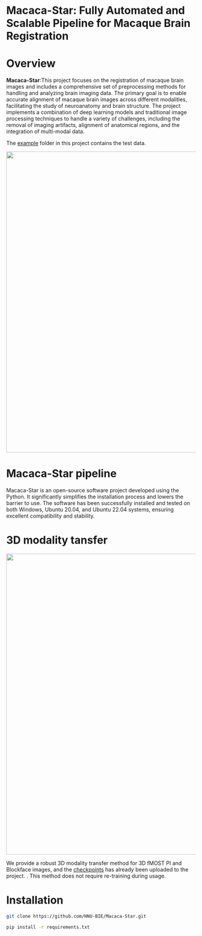 # Macaca-Star: Fully Automated and Scalable Pipeline for Macaque Brain Registration
  
# Overview
**Macaca-Star**:This project focuses on the registration of macaque brain images and includes a comprehensive set of preprocessing methods for handling and analyzing brain imaging data. The primary goal is to enable accurate alignment of macaque brain images across different modalities, facilitating the study of neuroanatomy and brain structure. The project implements a combination of deep learning models and traditional image processing techniques to handle a variety of challenges, including the removal of imaging artifacts, alignment of anatomical regions, and the integration of multi-modal data.

The [example](./example) folder in this project contains the test data.

<p align="center">
<img src="https://github.com/user-attachments/assets/e850250e-9390-4c54-a3d7-99e8f61e1812" width="800">

# Macaca-Star pipeline
Macaca-Star is an open-source software project developed using the Python. It significantly simplifies the installation process and lowers the barrier to use. The software has been successfully installed and tested on both Windows, Ubuntu 20.04, and Ubuntu 22.04 systems, ensuring excellent compatibility and stability.

# 3D modality tansfer
<p align="center">
<img src="https://github.com/user-attachments/assets/6b105954-14e3-4061-953d-311b27d08b62" width="800">

We provide a robust 3D modality transfer method for 3D fMOST PI and Blockface images, and the [checkpoints](./checkpoints) has already been uploaded to the project. . This method does not require re-training during usage.
# Installation
```Bash
git clone https://github.com/HNU-BIE/Macaca-Star.git

pip install -r requirements.txt
```
